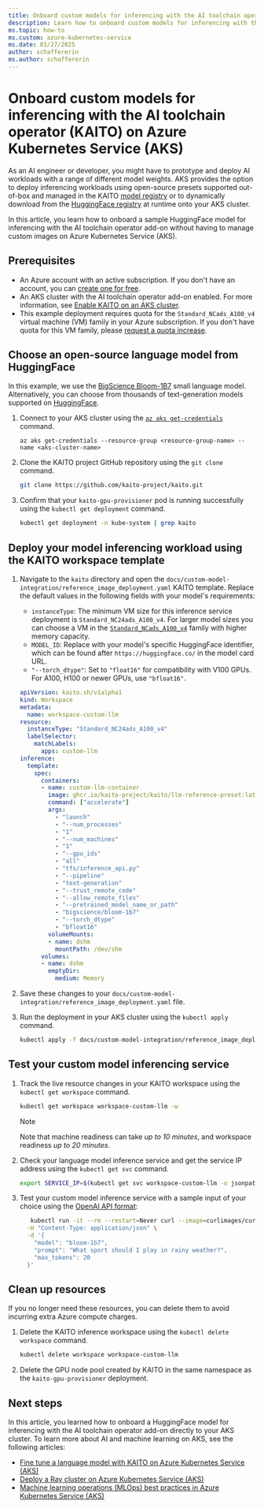 ```yaml
---
title: Onboard custom models for inferencing with the AI toolchain operator (KAITO) on Azure Kubernetes Service (AKS)
description: Learn how to onboard custom models for inferencing with the AI toolchain operator (KAITO) on AKS.
ms.topic: how-to
ms.custom: azure-kubernetes-service
ms.date: 03/27/2025
author: schaffererin
ms.author: schaffererin
---
```


# Onboard custom models for inferencing with the AI toolchain operator (KAITO) on Azure Kubernetes Service (AKS)

As an AI engineer or developer, you might have to prototype and deploy AI workloads with a range of different model weights. AKS provides the option to deploy inferencing workloads using open-source presets supported out-of-box and managed in the KAITO [model registry](https://github.com/kaito-project/kaito/tree/main/presets) or to dynamically download from the [HuggingFace registry](https://huggingface.co/models) at runtime onto your AKS cluster.

In this article, you learn how to onboard a sample HuggingFace model for inferencing with the AI toolchain operator add-on without having to manage custom images on Azure Kubernetes Service (AKS).

## Prerequisites

- An Azure account with an active subscription. If you don't have an account, you can [create one for free](https://azure.microsoft.com/free/).
- An AKS cluster with the AI toolchain operator add-on enabled. For more information, see [Enable KAITO on an AKS cluster](./ai-toolchain-operator.md#enable-the-ai-toolchain-operator-add-on-on-an-aks-cluster).
- This example deployment requires quota for the `Standard_NCads_A100_v4` virtual machine (VM) family in your Azure subscription. If you don't have quota for this VM family, please [request a quota increase](/azure/quotas/quickstart-increase-quota-portal).

## Choose an open-source language model from HuggingFace

In this example, we use the [BigScience Bloom-1B7](https://huggingface.co/bigscience/bloom-1b7) small language model. Alternatively, you can choose from thousands of text-generation models supported on [HuggingFace](https://huggingface.co/models?pipeline_tag=text-generation).

1. Connect to your AKS cluster using the [`az aks get-credentials`](/cli/azure/aks#az_aks_get_credentials) command.

    ```azurecli-interactive
    az aks get-credentials --resource-group <resource-group-name> --name <aks-cluster-name>
    ```

2. Clone the KAITO project GitHub repository using the `git clone` command.

    ```bash
    git clone https://github.com/kaito-project/kaito.git
    ```

3. Confirm that your `kaito-gpu-provisioner` pod is running successfully using the `kubectl get deployment` command.

    ```bash
    kubectl get deployment -n kube-system | grep kaito
    ```

## Deploy your model inferencing workload using the KAITO workspace template

1. Navigate to the `kaito` directory and open the `docs/custom-model-integration/reference_image_deployment.yaml` KAITO template. Replace the default values in the following fields with your model's requirements:

   - `instanceType`: The minimum VM size for this inference service deployment is `Standard_NC24ads_A100_v4`. For larger model sizes you can choose a VM in the [`Standard_NCads_A100_v4`](/azure/virtual-machines/sizes/gpu-accelerated/nca100v4-series) family with higher memory capacity.
   - `MODEL_ID`: Replace with your model's specific HuggingFace identifier, which can be found after `https://huggingface.co/` in the model card URL.
   - `"--torch_dtype"`: Set to `"float16"` for compatibility with V100 GPUs. For A100, H100 or newer GPUs, use `"bfloat16"`.

    ```yml
    apiVersion: kaito.sh/v1alpha1
    kind: Workspace
    metadata:
      name: workspace-custom-llm
    resource:
      instanceType: "Standard_NC24ads_A100_v4"
      labelSelector:
        matchLabels:
          apps: custom-llm
    inference:
      template: 
        spec:
          containers:
          - name: custom-llm-container
            image: ghcr.io/kaito-project/kaito/llm-reference-preset:latest
            command: ["accelerate"]
            args:
              - "launch"
              - "--num_processes"
              - "1"
              - "--num_machines"
              - "1"
              - "--gpu_ids"
              - "all"
              - "tfs/inference_api.py"
              - "--pipeline"
              - "text-generation"
              - "--trust_remote_code"
              - "--allow_remote_files"
              - "--pretrained_model_name_or_path"
              - "bigscience/bloom-1b7"
              - "--torch_dtype"
              - "bfloat16"
            volumeMounts:
            - name: dshm
              mountPath: /dev/shm
          volumes:
          - name: dshm
            emptyDir:
              medium: Memory
    ```

2. Save these changes to your `docs/custom-model-integration/reference_image_deployment.yaml` file.
3. Run the deployment in your AKS cluster using the `kubectl apply` command.

    ```bash
    kubectl apply -f docs/custom-model-integration/reference_image_deployment.yaml
    ```

## Test your custom model inferencing service

1. Track the live resource changes in your KAITO workspace using the `kubectl get workspace` command.

    ```bash
    kubectl get workspace workspace-custom-llm -w
    ```

    > [!NOTE]  
    > Note that machine readiness can take *up to 10 minutes*, and workspace readiness *up to 20 minutes*.

2. Check your language model inference service and get the service IP address using the `kubectl get svc` command.

    ```bash
    export SERVICE_IP=$(kubectl get svc workspace-custom-llm -o jsonpath='{.spec.clusterIP}')
    ```

3. Test your custom model inference service with a sample input of your choice using the [OpenAI API format](https://platform.openai.com/docs/api-reference/chat):

    ```bash
       kubectl run -it --rm --restart=Never curl --image=curlimages/curl -- curl -X POST http://$SERVICE_IP/v1/completions \
      -H "Content-Type: application/json" \
      -d '{
        "model": "bloom-1b7",
        "prompt": "What sport should I play in rainy weather?",
        "max_tokens": 20
      }'
    ```

## Clean up resources

If you no longer need these resources, you can delete them to avoid incurring extra Azure compute charges.

1. Delete the KAITO inference workspace using the `kubectl delete workspace` command.

    ```bash
    kubectl delete workspace workspace-custom-llm
    ```

2. Delete the GPU node pool created by KAITO in the same namespace as the `kaito-gpu-provisioner` deployment.

## Next steps

In this article, you learned how to onboard a HuggingFace model for inferencing with the AI toolchain operator add-on directly to your AKS cluster. To learn more about AI and machine learning on AKS, see the following articles:

- [Fine tune a language model with KAITO on Azure Kubernetes Service (AKS)](./ai-toolchain-operator-fine-tune.md)
- [Deploy a Ray cluster on Azure Kubernetes Service (AKS)](./ray-overview.md)
- [Machine learning operations (MLOps) best practices in Azure Kubernetes Service (AKS)](./best-practices-ml-ops.md)

